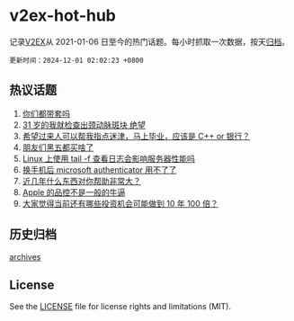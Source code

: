 # v2ex-hot-hub

 记录[V2EX](https://www.v2ex.com/)从 2021-01-06 日至今的热门话题。每小时抓取一次数据，按天[归档](archives)。

`更新时间：2024-12-01 02:02:23 +0800`

## 热议话题

1. [你们都带套吗](https://www.v2ex.com/t/1093904)
1. [31 岁的我就检查出颈动脉斑块 绝望](https://www.v2ex.com/t/1093962)
1. [希望过来人可以帮我指点迷津，马上毕业，应该是 C++ or 银行？](https://www.v2ex.com/t/1093913)
1. [朋友们黑五都买啥了](https://www.v2ex.com/t/1093892)
1. [Linux 上使用 tail -f 查看日志会影响服务器性能吗](https://www.v2ex.com/t/1093874)
1. [换手机后 microsoft authenticator 用不了了](https://www.v2ex.com/t/1093878)
1. [近几年什么东西对你帮助非常大？](https://www.v2ex.com/t/1093902)
1. [Apple 的品控不是一般的牛逼](https://www.v2ex.com/t/1093919)
1. [大家觉得当前还有哪些投资机会可能做到 10 年 100 倍？](https://www.v2ex.com/t/1093957)

## 历史归档

[archives](archives)

## License

See the [LICENSE](LICENSE) file for license rights and limitations (MIT).
